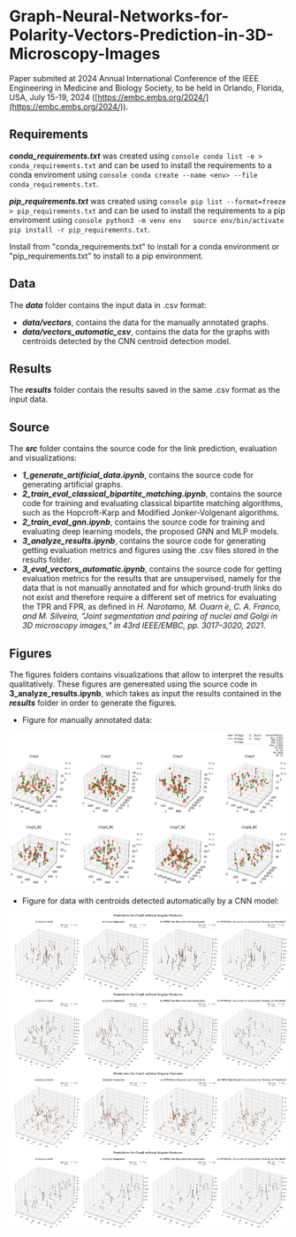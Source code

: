 # Graph-Neural-Networks-for-Polarity-Vectors-Prediction-in-3D-Microscopy-Images
Paper submited at 2024 Annual International Conference of the IEEE Engineering in Medicine and Biology Society, to be held in Orlando, Florida, USA, July 15-19, 2024 ([https://embc.embs.org/2024/](https://embc.embs.org/2024/)).

## Requirements

***conda_requirements.txt*** was created using ```console conda list -e > conda_requirements.txt``` and can be used to install the requirements to a conda enviroment using ```console conda create --name <env> --file conda_requirements.txt```.

***pip_requirements.txt*** was created using ```console pip list --format=freeze > pip_requirements.txt``` and can be used to install the requirements to a pip enviroment using ```console python3 -m venv env  
source env/bin/activate  
pip install -r pip_requirements.txt```.

Install from "conda_requirements.txt" to install for a conda environment or "pip_requirements.txt" to install to a pip environment.

## Data

The ***data*** folder contains the input data in .csv format:
- ***data/vectors***, contains the data for the manually annotated graphs.
- ***data/vectors_automatic_csv***, contains the data for the graphs with centroids detected by the CNN centroid detection model.

## Results

The ***results*** folder contais the results saved in the same .csv format as the input data.

## Source

The ***src*** folder contains the source code for the link prediction, evaluation and visualizations:
- ***1_generate_artificial_data.ipynb***, contains the source code for generating artificial graphs.
- ***2_train_eval_classical_bipartite_matching.ipynb***, contains the source code for training and evaluating classical bipartite matching algorithms, such as the Hopcroft-Karp and Modified Jonker-Volgenant algorithms.
- ***2_train_eval_gnn.ipynb***, contains the source code for training and evaluating deep learning models, the proposed GNN and MLP models.
- ***3_analyze_results.ipynb***, contains the source code for generating getting evaluation metrics and figures using the .csv files stored in the results folder.
- ***3_eval_vectors_automatic.ipynb***, contains the source code for getting evaluation metrics for the results that are unsupervised, namely for the data that is not manually annotated and for which ground-truth links do not exist and therefore require a different set of metrics for evaluating the TPR and FPR, as defined in *H. Narotamo, M. Ouarn ́e, C. A. Franco, and M. Silveira, “Joint segmentation and pairing of nuclei and Golgi in 3D microscopy images,” in 43rd IEEE/EMBC, pp. 3017–3020, 2021*.

## Figures

The figures folders contains visualizations that allow to interpret the results qualitatively. These figures are genereated using the source code in **3_analyze_results.ipynb**, which takes as input the results contained in the ***results*** folder in order to generate the figures. 

- Figure for manually annotated data:

![Polarity Vectors Prediction Manually Annotated](https://github.com/esyker/Graph-Neural-Networks-for-Polarity-Vectors-Prediction-in-3D-Microscopy-Images/blob/main/figures/real_annotated_normalized/mpnn_recurrent_constraints_with_threshold_with_angular_feats.png)

- Figure for data with centroids detected automatically by a CNN model:

![Polarity Vectors Prediction CNN detection](https://github.com/esyker/Graph-Neural-Networks-for-Polarity-Vectors-Prediction-in-3D-Microscopy-Images/blob/main/figures/real_automatic_normalized/merged-crops-5-6-7-8.jpg)
